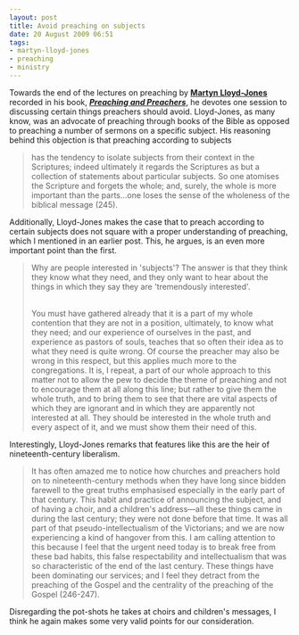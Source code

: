 ```yaml
---
layout: post
title: Avoid preaching on subjects
date: 20 August 2009 06:51
tags:
- martyn-lloyd-jones
- preaching
- ministry
---
```

<p>Towards the end of the lectures on preaching by <a href="http://en.wikipedia.org/wiki/Martyn_Lloyd-Jones"><span style="font-weight: bold;">Martyn Lloyd-Jones</span></a> recorded in his book, <a href="http://www.amazon.com/exec/obidos/ASIN/0310278708/drmartylloydjone"><span style="font-style: italic; font-weight: bold;">Preaching and Preachers</span></a>, he devotes one session to discussing certain things preachers should avoid.  Lloyd-Jones, as many know, was an advocate of preaching through books of the Bible as opposed to preaching a number of sermons on a specific subject.  His reasoning behind this objection is that preaching according to subjects</p>
<blockquote>
has the tendency to isolate subjects from their context in the Scriptures; indeed ultimately it regards the Scriptures as but a collection of statements about particular subjects. So one atomises the Scripture and forgets the whole; and, surely, the whole is more important than the parts...one loses the sense of the wholeness of the biblical message (245).
</blockquote>
<p>Additionally, Lloyd-Jones makes the case that to preach according to certain subjects does not square with a proper understanding of preaching, which I mentioned in an earlier post. This, he argues, is an even more important point than the first.</p>
<blockquote>
Why are people interested in 'subjects'? The answer is that they think they know what they need, and they only want to hear about the things in which they say they are 'tremendously interested'.<br /><br />

You must have gathered already that it is a part of my whole contention that they are not in a position, ultimately, to know what they need; and our experience of ourselves in the past, and experience as pastors of souls, teaches that so often their idea as to what they need is quite wrong. Of course the preacher may also be wrong in this respect, but this applies much more to the congregations. It is, I repeat, a part of our whole approach to this matter not to allow the pew to decide the theme of preaching and not to encourage them at all along this line; but rather to give them the whole truth, and to bring them to see that there are vital aspects of which they are ignorant and in which they are apparently not interested at all. They should be interested in the whole truth and every aspect of it, and we must show them their need of this.</blockquote>
<p>Interestingly, Lloyd-Jones remarks that features like this are the heir of nineteenth-century liberalism.</p>
<blockquote>
It has often amazed me to notice how churches and preachers hold on to nineteenth-century methods when they have long since bidden farewell to the great truths emphasised especially in the early part of that century. This habit and practice of announcing the subject, and of having a choir, and a children's address&mdash;all these things came in during the last century; they were not done before that time. It was all part of that pseudo-intellectualism of the Victorians; and we are now experiencing a kind of hangover from this. I am calling attention to this because I feel that the urgent need today is to break free from these bad habits, this false respectability and intellectualism that was so characteristic of the end of the last century. These things have been dominating our services; and I feel they detract from the preaching of the Gospel and the centrality of the preaching of the Gospel (246-247).
</blockquote>

Disregarding the pot-shots he takes at choirs and children's messages, I think he again makes some very valid points for our consideration.
